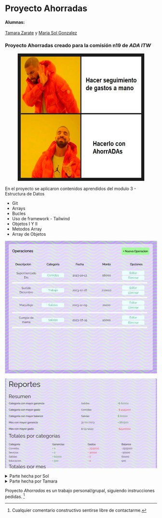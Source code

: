 # Proyecto Ahorradas

#### Alumnas:

[Tamara Zarate](https://github.com/taty3385) y
[Maria Sol Gonzalez](https://github.com/GonzalezMariaSol)

### Proyecto **Ahorradas** creado para la comisión n19 de _ADA ITW_

<p align="center">
  <img src="https://github.com/GonzalezMariaSol/Colaboracion-ProjectoAhorradas/blob/main/img/drake-meme.jpg?raw=true" width="400" height="400" border="10"/>
</p>

En el proyecto se aplicaron contenidos aprendidos del modulo 3 - Estructura de Datos

- Git
- Arrays
- Bucles
- Uso de framework - Tailwind
- Objetos I Y II
- Metodos Array
- Array de Objetos

![Capture](https://github.com/GonzalezMariaSol/Colaboracion-ProjectoAhorradas/blob/main/img/operationsPicture.JPG?raw=true)


![Capture](https://github.com/GonzalezMariaSol/Colaboracion-ProjectoAhorradas/blob/main/img/reportsPicture.JPG?raw=true)

<details>
  <summary>Parte hecha por Sol</summary>

  - <kbd>Vista y funcionalidad del Navbar</kbd>
  - <kbd>Vista y funcionalidad Balance</kbd>
  - <kbd>Vista y funcionalidad Filtros</kbd>
  - <kbd>Vista y funcionalidad Operaciones cargadas</kbd>
  - <kbd>Vista y funcionalidad Nuevas Operaciones</kbd>
  - <kbd>Vista y funcionalidad Editar Operacion</kbd>
  - <kbd>Vista y funcionalidad Eliminar Operacion</kbd>
  - <kbd>Creacion del Readme</kbd>
  
  - <kbd>
    <details>
      <summary><h4>Como terminó Sol luego del proyecto</h4></summary>
      - <img src="https://github.com/GonzalezMariaSol/Colaboracion-ProjectoAhorradas/blob/main/img/miCodigoSeRompioMiCOdigoFUnciona.jpg?raw=true" alt="Imagen Sol">
    </details>
  </kbd>
</details>

<details>
  <summary>Parte hecha por Tamara</summary>
   
- <kbd>Vista y funcionalidad de Categorias</kbd>
- <kbd>Vista y funcionalidad de Nueva Categoria</kbd>
- <kbd>Vista y funcionalidad de Editar Categorias</kbd>
- <kbd>Vista y funcionalidad de Eliminar Categorias</kbd>
- <kbd>Vista y funcionalidad Reportes</kbd>
- <kbd>Resumen</kbd>
- <kbd>Totales por categorías</kbd>
- <kbd>Totales por mes</kbd>
- <kbd>Disenio responsivo del proyecto categoria y reportes</kbd>

  - <kbd>
    <details>
      <summary><h4>Como terminó Tamara luego del proyecto</h4></summary>
      - <img src="https://github.com/GonzalezMariaSol/Colaboracion-ProjectoAhorradas/blob/main/img/whenTheCodeDoesntWork.jpg?raw=true" alt="Imagen Tamara">
    </details>
  </kbd>
</details>


Proyecto _Ahorradas_ es un trabajo personal/grupal, siguiendo instrucciones pedidas. [^.]

[^.]: Cualquier comentario constructivo sentirse libre de contactarme.
